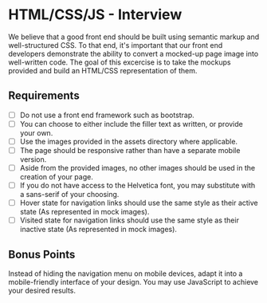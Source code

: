 # HTML/CSS/JS - Interview

We believe that a good front end should be built using semantic markup and well-structured CSS. To that end, it's important that our front end developers demonstrate the ability to convert a mocked-up page image into well-written code. The goal of this excercise is to take the mockups provided and build an HTML/CSS representation of them.

## Requirements

- [ ] Do not use a front end framework such as bootstrap.
- [ ] You can choose to either include the filler text as written, or provide your own.
- [ ] Use the images provided in the assets directory where applicable.
- [ ] The page should be responsive rather than have a separate mobile version.
- [ ] Aside from the provided images, no other images should be used in the creation of your page.
- [ ] If you do not have access to the Helvetica font, you may substitute with a sans-serif of your choosing.
- [ ] Hover state for navigation links should use the same style as their active state (As represented in mock images).
- [ ] Visited state for navigation links should use the same style as their inactive state (As represented in mock images).

## Bonus Points

Instead of hiding the navigation menu on mobile devices, adapt it into a mobile-friendly interface of your design. You may use JavaScript to achieve your desired results.
